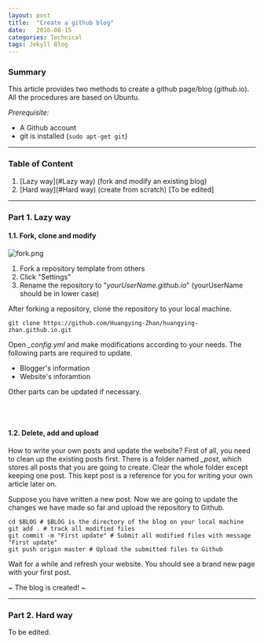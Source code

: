 ```yaml
---
layout: post
title:  "Create a github blog"
date:   2016-08-15
categories: Technical
tags: Jekyll Blog
---
```


### Summary
This article provides two methods to create a github page/blog (github.io). All the procedures are based on Ubuntu.

*Prerequisite:*

+ A Github account
+ git is installed (`sudo apt-get git`)

___

### Table of Content

1. [Lazy way](#Lazy way) (fork and modify an existing blog)
2. [Hard way](#Hard way) (create from scratch) [To be edited]

___

### Part 1. Lazy way<a name="Lazy way"></a>

#### 1.1. Fork, clone and modify

![fork.png]({{site.url}}/public/post_resource/Technical/Create_a_github_blog/fork.png)

1. Fork a repository template from others
2. Click "Settings"
3. Rename the repository to "*yourUserName.github.io*" (yourUserName should be in lower case)

After forking a repository, clone the repository to your local machine.

	git clone https://github.com/Huangying-Zhan/huangying-zhan.github.io.git

Open *_config.yml* and make modifications according to your needs. The following parts are required to update.

+ Blogger's information
+ Website's inforamtion

Other parts can be updated if necessary.

<br><br>

#### 1.2. Delete, add and upload

How to write your own posts and update the website? First of all, you need to clean up the existing posts first. There is a folder named *_post*, which stores all posts that you are going to create. Clear the whole folder except keeping one post. This kept post is a reference for you for writing your own article later on.

Suppose you have written a new post. Now we are going to update the changes we have made so far and upload the repository to Github.

```
cd $BLOG # $BLOG is the directory of the blog on your local machine
git add . # track all modified files
git commit -m "First update" # Submit all modified files with message "First update"
git push origin master # Upload the submitted files to Github
```

Wait for a while and refresh your website. You should see a brand new page with your first post. 

~ The blog is created! ~

___

### Part 2. Hard way <a name="Hard way"></a>

To be edited.